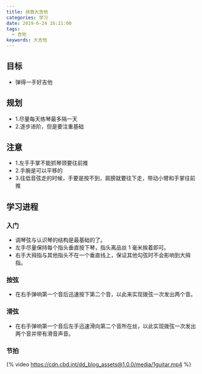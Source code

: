 ```yaml
---
title: 拯救大吉他
categories: 学习
date: 2019-6-24 16:11:00
tags:
  - 吉他
keywords: 大吉他
---
```


## 目标

- 弹得一手好吉他

## 规划

- 1.尽量每天练琴最多隔一天
- 2.逐步进阶，但是要注重基础

## 注意

- 1.左手手掌不能抓琴颈要往前推
- 2.手腕是可以平移的
- 3.往低音弦走的时候，手要是按不到，肩膀就要往下走，带动小臂和手掌往前推

## 学习进程

### 入门

- 调琴弦与认识琴的结构是最基础的了。
- 左手尽量保持每个指头垂直按下琴，指头离品丝 1 毫米挨着即可。
- 右手大拇指与其他指头不在一个垂直线上，保证其他勾弦时不会影响到大拇指。

### 按弦

- 在右手弹响第一个音后迅速按下第二个音，以此来实现拨弦一次发出两个音。

### 滑弦

- 在右手弹响第一个音后左手迅速滑向第二个音所在丝，以此实现拨弦一次发出两个音并带有滑音声音。

### 节拍

{% video https://cdn.cbd.int/dd_blog_assets@1.0.0/media/1guitar.mp4 %}